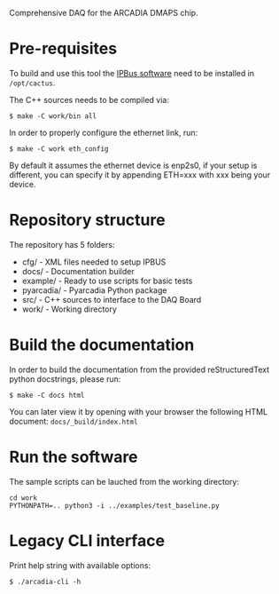 Comprehensive DAQ for the ARCADIA DMAPS chip.

# Pre-requisites
To build and use this tool the [IPBus software](https://ipbus.web.cern.ch/doc/user/html/software/installation.html) need to be installed in `/opt/cactus`.

The C++ sources needs to be compiled via:
```
$ make -C work/bin all
```

In order to properly configure the ethernet link, run:
```
$ make -C work eth_config
```

By default it assumes the ethernet device is enp2s0, if your setup is different, you can specify it by appending ETH=xxx with xxx being your device.

# Repository structure
The repository has 5 folders:
* cfg/ - XML files needed to setup IPBUS
* docs/ - Documentation builder
* example/ - Ready to use scripts for basic tests
* pyarcadia/ - Pyarcadia Python package
* src/ - C++ sources to interface to the DAQ Board
* work/ - Working directory

# Build the documentation
In order to build the documentation from the provided reStructuredText python docstrings, please run:
```
$ make -C docs html
```

You can later view it by opening with your browser the following HTML document: `docs/_build/index.html`

# Run the software
The sample scripts can be lauched from the working directory:
```
cd work
PYTHONPATH=.. python3 -i ../examples/test_baseline.py
```

# Legacy CLI interface
Print help string with available options:
```
$ ./arcadia-cli -h
```

